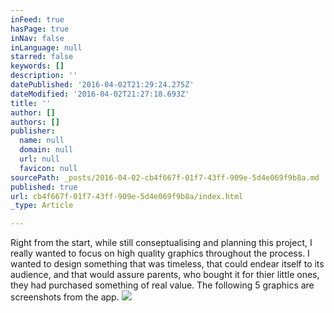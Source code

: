 ```yaml
---
inFeed: true
hasPage: true
inNav: false
inLanguage: null
starred: false
keywords: []
description: ''
datePublished: '2016-04-02T21:29:24.275Z'
dateModified: '2016-04-02T21:27:18.693Z'
title: ''
author: []
authors: []
publisher:
  name: null
  domain: null
  url: null
  favicon: null
sourcePath: _posts/2016-04-02-cb4f667f-01f7-43ff-909e-5d4e069f9b8a.md
published: true
url: cb4f667f-01f7-43ff-909e-5d4e069f9b8a/index.html
_type: Article

---
```

Right from the start, while still conseptualising and planning this project, I really wanted to focus on high quality graphics throughout the process. I wanted to design something that was timeless, that could endear itself to its audience, and that would assure parents, who bought it for thier little ones, they had purchased something of real value. The following 5 graphics are screenshots from the app.
![](https://the-grid-user-content.s3-us-west-2.amazonaws.com/509a42ca-e70e-43ab-8247-a29431fbdc47.jpg)